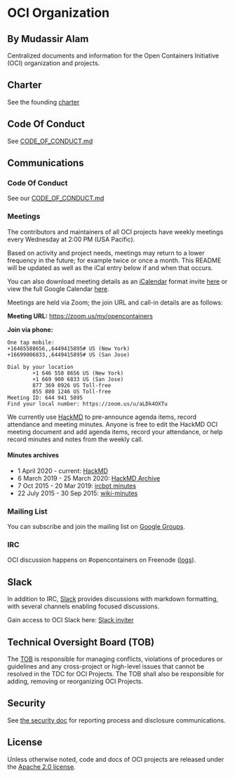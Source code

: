 # OCI Organization
## By Mudassir Alam

Centralized documents and information for the Open Containers Initiative (OCI) organization and projects.

## Charter

See the founding [charter][charter]

## Code Of Conduct

See [CODE_OF_CONDUCT.md](CODE_OF_CONDUCT.md)

## Communications

### Code Of Conduct

See our [CODE_OF_CONDUCT.md](CODE_OF_CONDUCT.md)

### Meetings

The contributors and maintainers of all OCI projects have weekly meetings every Wednesday at 2:00 PM (USA Pacific).

Based on activity and project needs, meetings may return to a lower frequency in the future; for example twice or once a month. This README will be updated as well as the iCal entry below if and when that occurs.

You can also download meeting details as an [iCalendar][rfc5545] format invite [here](https://calendar.google.com/calendar/ical/linuxfoundation.org_i0sado0i37eknar51vsu8md5hg%40group.calendar.google.com/public/basic.ics) or view the full Google Calendar [here](https://calendar.google.com/calendar/embed?src=linuxfoundation.org_i0sado0i37eknar51vsu8md5hg%40group.calendar.google.com&ctz=America%2FLos_Angeles).

Meetings are held via Zoom; the join URL and call-in details are as follows:

**Meeting URL:** https://zoom.us/my/opencontainers

**Join via phone:**
```
One tap mobile:
+16465588656,,6449415895# US (New York)
+16699006833,,6449415895# US (San Jose)

Dial by your location
        +1 646 558 8656 US (New York)
        +1 669 900 6833 US (San Jose)
        877 369 0926 US Toll-free
        855 880 1246 US Toll-free
Meeting ID: 644 941 5895
Find your local number: https://zoom.us/u/aLDk4OXTu
```

We currently use [HackMD][hackmd] to pre-announce agenda items, record attendance and meeting minutes. Anyone is free to edit the HackMD OCI meeting document and add agenda items, record your attendance, or help record minutes and notes from the weekly call.

#### Minutes archives

- 1 April 2020 - current: [HackMD][hackmd]
- 6 March 2019 - 25 March 2020: [HackMD Archive](./meeting-notes/oci-weekly-notes-2019-mar-2020-mar.md)
- 7 Oct 2015 - 20 Mar 2019: [ircbot minutes][minutes]
- 22 July 2015 - 30 Sep 2015: [wiki-minutes][runtime-wiki]

### Mailing List

You can subscribe and join the mailing list on [Google Groups][dev-list].

### IRC

OCI discussion happens on #opencontainers on Freenode ([logs][irc-logs]).

## Slack

In addition to IRC, [Slack][slack] provides discussions with markdown formatting, with several channels enabling focused discussions.

Gain access to OCI Slack here: [Slack inviter][slack-inviter]

## Technical Oversight Board (TOB)

The [TOB](https://github.com/opencontainers/tob) is responsible for managing conflicts, violations of procedures or guidelines and any cross-project or high-level issues that cannot be resolved in the TDC for OCI Projects. The TOB shall also be responsible for adding, removing or reorganizing OCI Projects.

## Security

See [the security doc](./SECURITY.md) for reporting process and disclosure communications.

## License

Unless otherwise noted, code and docs of OCI projects are released under the [Apache 2.0 license](LICENSE).

[charter]: https://github.com/opencontainers/tob/blob/main/CHARTER.md
[dev-list]: https://groups.google.com/a/opencontainers.org/forum/#!forum/dev
[irc-logs]: http://ircbot.wl.linuxfoundation.org/eavesdrop/%23opencontainers/
[rfc5545]: https://tools.ietf.org/html/rfc5545
[minutes]: http://ircbot.wl.linuxfoundation.org/meetings/opencontainers/
[runtime-wiki]: https://github.com/opencontainers/runtime-spec/wiki
[hackmd]: https://hackmd.io/El8Dd2xrTlCaCG59ns5cwg
[slack]: https://opencontainers.slack.com/
[slack-inviter]: https://communityinviter.com/apps/opencontainers/join-the-oci-community
